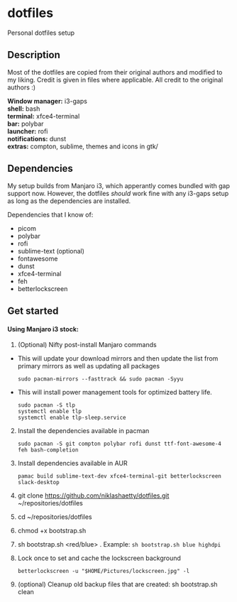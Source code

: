 # dotfiles
Personal dotfiles setup

## Description
Most of the dotfiles are copied from their original authors and modified to my liking.
Credit is given in files where applicable. All credit to the original authors :)

**Window manager:** i3-gaps  
**shell:** bash  
**terminal:** xfce4-terminal  
**bar:** polybar  
**launcher:** rofi  
**notifications:** dunst  
**extras:** compton, sublime, themes and icons in gtk/

## Dependencies  

My setup builds from Manjaro i3, which apperantly comes bundled with gap support now. However, the dotfiles *should* work fine with any i3-gaps setup as long as the dependencies are installed.

Dependencies that I know of:
* picom
* polybar
* rofi
* sublime-text (optional)
* fontawesome
* dunst
* xfce4-terminal
* feh
* betterlockscreen

## Get started

#### Using Manjaro i3 stock:

1) (Optional) Nifty post-install Manjaro commands

* This will update your download mirrors and then update the list from primary mirrors as well as updating all packages

    ```
    sudo pacman-mirrors --fasttrack && sudo pacman -Syyu
    ```

* This will install power management tools for optimized battery life.

    ```
    sudo pacman -S tlp
    systemctl enable tlp
    systemctl enable tlp-sleep.service
    ```

2) Install the dependencies available in pacman
    
    ```
    sudo pacman -S git compton polybar rofi dunst ttf-font-awesome-4 feh bash-completion
    ```

3) Install dependencies available in AUR

    ```
    pamac build sublime-text-dev xfce4-terminal-git betterlockscreen slack-desktop
    ```

4) git clone https://github.com/niklashaetty/dotfiles.git ~/repositories/dotfiles
5) cd ~/repositories/dotfiles
6) chmod +x bootstrap.sh
7) sh bootstrap.sh <red/blue> <config>. Example: `sh bootstrap.sh blue highdpi`
8) Lock once to set and cache the lockscreen background
    ```
    betterlockscreen -u "$HOME/Pictures/lockscreen.jpg" -l
    ```
9) (optional) Cleanup old backup files that are created: sh bootstrap.sh clean

